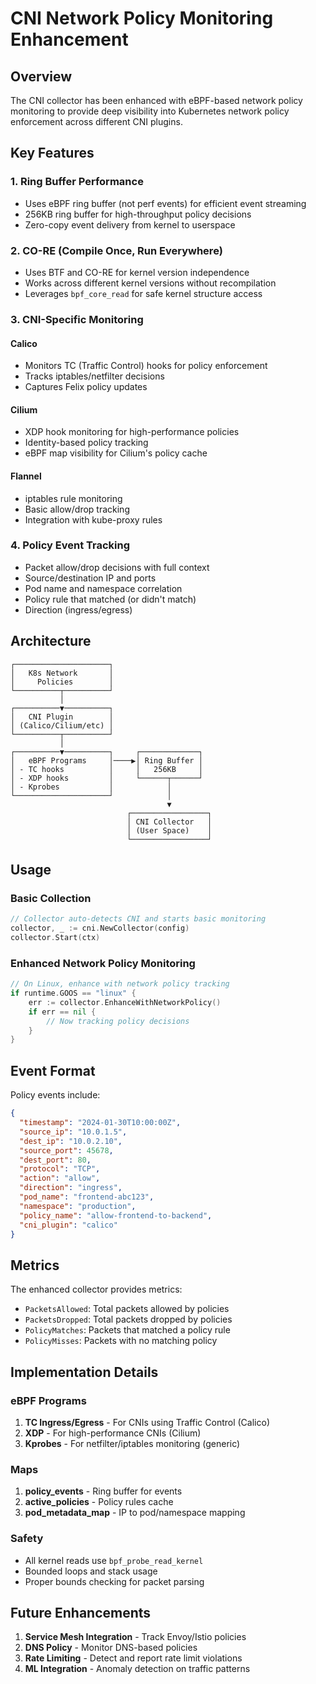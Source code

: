 # CNI Network Policy Monitoring Enhancement

## Overview

The CNI collector has been enhanced with eBPF-based network policy monitoring to provide deep visibility into Kubernetes network policy enforcement across different CNI plugins.

## Key Features

### 1. **Ring Buffer Performance**
- Uses eBPF ring buffer (not perf events) for efficient event streaming
- 256KB ring buffer for high-throughput policy decisions
- Zero-copy event delivery from kernel to userspace

### 2. **CO-RE (Compile Once, Run Everywhere)**
- Uses BTF and CO-RE for kernel version independence
- Works across different kernel versions without recompilation
- Leverages `bpf_core_read` for safe kernel structure access

### 3. **CNI-Specific Monitoring**

#### Calico
- Monitors TC (Traffic Control) hooks for policy enforcement
- Tracks iptables/netfilter decisions
- Captures Felix policy updates

#### Cilium
- XDP hook monitoring for high-performance policies
- Identity-based policy tracking
- eBPF map visibility for Cilium's policy cache

#### Flannel
- iptables rule monitoring
- Basic allow/drop tracking
- Integration with kube-proxy rules

### 4. **Policy Event Tracking**
- Packet allow/drop decisions with full context
- Source/destination IP and ports
- Pod name and namespace correlation
- Policy rule that matched (or didn't match)
- Direction (ingress/egress)

## Architecture

```
┌─────────────────────┐
│   K8s Network       │
│     Policies        │
└──────────┬──────────┘
           │
┌──────────▼──────────┐
│   CNI Plugin        │
│ (Calico/Cilium/etc) │
└──────────┬──────────┘
           │
┌──────────▼──────────┐     ┌─────────────┐
│   eBPF Programs     │────▶│ Ring Buffer │
│ - TC hooks          │     │   256KB     │
│ - XDP hooks         │     └──────┬──────┘
│ - Kprobes           │            │
└─────────────────────┘            │
                                   ▼
                          ┌─────────────────┐
                          │ CNI Collector   │
                          │ (User Space)    │
                          └─────────────────┘
```

## Usage

### Basic Collection
```go
// Collector auto-detects CNI and starts basic monitoring
collector, _ := cni.NewCollector(config)
collector.Start(ctx)
```

### Enhanced Network Policy Monitoring
```go
// On Linux, enhance with network policy tracking
if runtime.GOOS == "linux" {
    err := collector.EnhanceWithNetworkPolicy()
    if err == nil {
        // Now tracking policy decisions
    }
}
```

## Event Format

Policy events include:
```json
{
  "timestamp": "2024-01-30T10:00:00Z",
  "source_ip": "10.0.1.5",
  "dest_ip": "10.0.2.10",
  "source_port": 45678,
  "dest_port": 80,
  "protocol": "TCP",
  "action": "allow",
  "direction": "ingress",
  "pod_name": "frontend-abc123",
  "namespace": "production",
  "policy_name": "allow-frontend-to-backend",
  "cni_plugin": "calico"
}
```

## Metrics

The enhanced collector provides metrics:
- `PacketsAllowed`: Total packets allowed by policies
- `PacketsDropped`: Total packets dropped by policies
- `PolicyMatches`: Packets that matched a policy rule
- `PolicyMisses`: Packets with no matching policy

## Implementation Details

### eBPF Programs

1. **TC Ingress/Egress** - For CNIs using Traffic Control (Calico)
2. **XDP** - For high-performance CNIs (Cilium)
3. **Kprobes** - For netfilter/iptables monitoring (generic)

### Maps

1. **policy_events** - Ring buffer for events
2. **active_policies** - Policy rules cache
3. **pod_metadata_map** - IP to pod/namespace mapping

### Safety

- All kernel reads use `bpf_probe_read_kernel`
- Bounded loops and stack usage
- Proper bounds checking for packet parsing

## Future Enhancements

1. **Service Mesh Integration** - Track Envoy/Istio policies
2. **DNS Policy** - Monitor DNS-based policies
3. **Rate Limiting** - Detect and report rate limit violations
4. **ML Integration** - Anomaly detection on traffic patterns